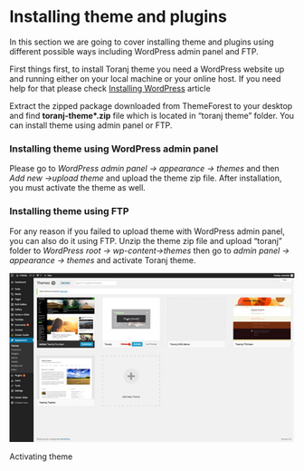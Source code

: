 # Installing theme and plugins

In this section we are going to cover installing theme and plugins using different possible ways including WordPress admin panel and FTP.

First things first, to install Toranj theme you need a WordPress website up and running either on your local machine or your online host. If you need help for that please check [Installing WordPress](#) article

Extract the zipped package downloaded from ThemeForest to your desktop and find **toranj-theme\*.zip** file which is located in “toranj theme” folder. You can install theme using admin panel or FTP.

### Installing theme using WordPress admin panel

Please go to _WordPress admin panel -> appearance -> themes_ and then _Add new ->upload theme_ and upload the theme zip file. After installation, you must activate the theme as well.

### Installing theme using FTP

For any reason if you failed to upload theme with WordPress admin panel, you can also do it using FTP. Unzip the theme zip file and upload “toranj” folder to _WordPress root -> wp-content->themes_ then go to _admin panel -> appearance -> themes_ and activate Toranj theme.

![](img/active-theme.jpg)

Activating theme